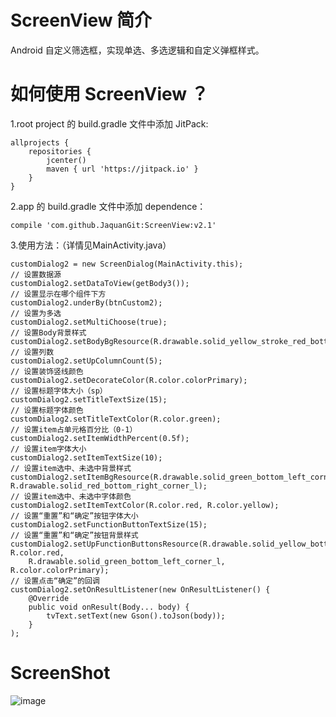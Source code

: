 # ScreenView 简介
Android 自定义筛选框，实现单选、多选逻辑和自定义弹框样式。
# 如何使用 ScreenView ？
1.root project 的 build.gradle 文件中添加 JitPack:
```
allprojects {
    repositories {
        jcenter()
        maven { url 'https://jitpack.io' }
    }
}
```
2.app 的 build.gradle 文件中添加 dependence：
```
compile 'com.github.JaquanGit:ScreenView:v2.1'
```
3.使用方法：（详情见MainActivity.java）
```
customDialog2 = new ScreenDialog(MainActivity.this);
// 设置数据源
customDialog2.setDataToView(getBody3());
// 设置显示在哪个组件下方
customDialog2.underBy(btnCustom2);
// 设置为多选
customDialog2.setMultiChoose(true);
// 设置Body背景样式
customDialog2.setBodyBgResource(R.drawable.solid_yellow_stroke_red_bottom_corner_s);
// 设置列数
customDialog2.setUpColumnCount(5);
// 设置装饰竖线颜色
customDialog2.setDecorateColor(R.color.colorPrimary);
// 设置标题字体大小（sp）
customDialog2.setTitleTextSize(15);
// 设置标题字体颜色
customDialog2.setTitleTextColor(R.color.green);
// 设置item占单元格百分比（0-1）
customDialog2.setItemWidthPercent(0.5f);
// 设置item字体大小
customDialog2.setItemTextSize(10);
// 设置item选中、未选中背景样式
customDialog2.setItemBgResource(R.drawable.solid_green_bottom_left_corner_l, R.drawable.solid_red_bottom_right_corner_l);
// 设置item选中、未选中字体颜色
customDialog2.setItemTextColor(R.color.red, R.color.yellow);
// 设置“重置”和“确定”按钮字体大小
customDialog2.setFunctionButtonTextSize(15);
// 设置“重置”和“确定”按钮背景样式
customDialog2.setUpFunctionButtonsResource(R.drawable.solid_yellow_bottom_right_corner_l, R.color.red,
    R.drawable.solid_green_bottom_left_corner_l, R.color.colorPrimary);
// 设置点击“确定”的回调
customDialog2.setOnResultListener(new OnResultListener() {
    @Override
    public void onResult(Body... body) {
        tvText.setText(new Gson().toJson(body));
    }
);
```
# ScreenShot
![image](https://github.com/JaquanGit/ScreenView/blob/master/screenshots/screen.gif)
